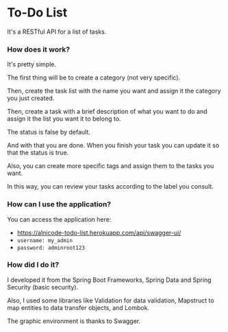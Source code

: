 # To-Do List
It's a RESTful API for a list of tasks.

### How does it work?
It's pretty simple.

The first thing will be to create a category (not very specific).

Then, create the task list with the name you want and assign it the category you just created.

Then, create a task with a brief description of what you want to do and assign it the list you want it to belong to.

The status is false by default.

And with that you are done. When you finish your task you can update it so that the status is true.

Also, you can create more specific tags and assign them to the tasks you want.

In this way, you can review your tasks according to the label you consult.

### How can I use the application?
You can access the application here:

- https://alnicode-todo-list.herokuapp.com/api/swagger-ui/
- `username: my_admin`
- `password: adminroot123`

### How did I do it?
I developed it from the Spring Boot Frameworks, Spring Data and Spring Security (basic security).

Also, I used some libraries like Validation for data validation, Mapstruct to map entities to data transfer objects, and Lombok.

The graphic environment is thanks to Swagger.
